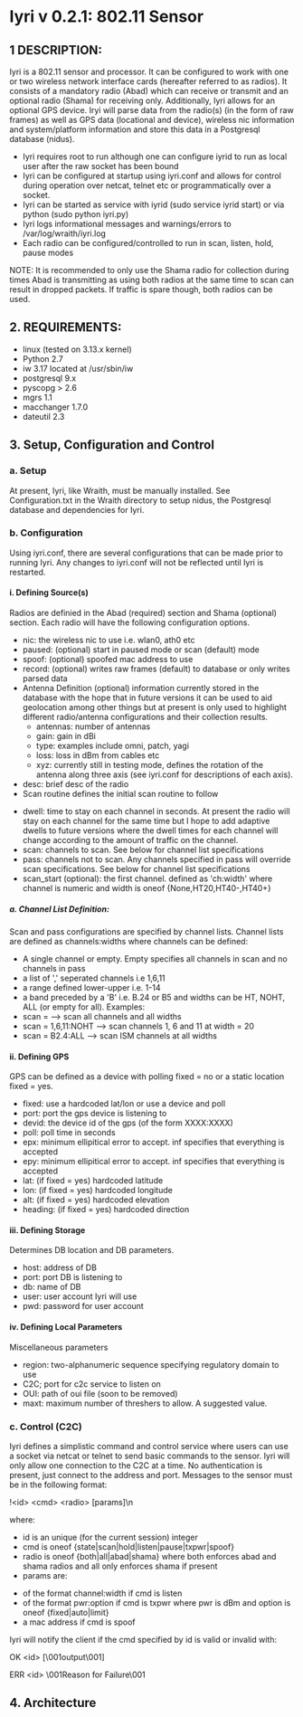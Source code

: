# Iyri v 0.2.1: 802.11 Sensor

## 1 DESCRIPTION:
Iyri is a 802.11 sensor and processor. It can be configured to work with one or two wireless network interface cards (hereafter referred to as radios). It consists of a mandatory radio (Abad) which can receive or transmit and an optional radio (Shama) for receiving only. Additionally, Iyri allows for an optional GPS device. Iryi will parse data from the radio(s) (in the form of raw frames) as well as GPS data (locational and device), wireless nic information and system/platform information and store this data in a Postgresql database (nidus). 
 * Iyri requires root to run although one can configure iyrid to run as local user after the raw socket has been bound
 * Iyri can be configured at startup using iyri.conf and allows for control during operation over netcat, telnet etc or programmatically over a socket. 
 * Iyri can be started as service with iyrid (sudo service iyrid start) or via python (sudo python iyri.py)
 * Iyri logs informational messages and warnings/errors to /var/log/wraith/iyri.log
 * Each radio can be configured/controlled to run in scan, listen, hold, pause modes

NOTE: It is recommended to only use the Shama radio for collection during times Abad is transmitting as using both radios at the same time to scan can result in dropped packets. If traffic is spare though, both radios can be used. 

## 2. REQUIREMENTS: 
 * linux (tested on 3.13.x kernel)
 * Python 2.7
 * iw 3.17 located at /usr/sbin/iw
 * postgresql 9.x
 * pyscopg > 2.6
 * mgrs 1.1
 * macchanger 1.7.0
 * dateutil 2.3

## 3. Setup, Configuration and Control

### a. Setup
At present, Iyri, like Wraith, must be manually installed. See Configuration.txt in the Wraith directory to setup nidus, the Postgresql database and dependencies for Iyri.

### b. Configuration
Using iyri.conf, there are several configurations that can be made prior to running Iyri. Any changes to iyri.conf will not be reflected until Iyri is restarted.

#### i. Defining Source(s)
Radios are definied in the Abad (required) section and Shama (optional) section. Each radio will have the following configuration options. 

 * nic: the wireless nic to use i.e. wlan0, ath0 etc
 * paused: (optional) start in paused mode or scan (default) mode
 * spoof: (optional) spoofed mac address to use
 * record: (optional) writes raw frames (default) to database or only writes parsed data
 * Antenna Definition (optional) information currently stored in the database with the hope that in future versions it can be used to aid geolocation among other things but at present is only used to highlight different radio/antenna configurations and their collection results.
   - antennas: number of antennas
   - gain: gain in dBi
   - type: examples include omni, patch, yagi
   - loss: loss in dBm from cables etc
   - xyz: currently still in testing mode, defines the rotation of the antenna along three axis (see iyri.conf for descriptions of each axis).
 * desc: brief desc of the radio
 * Scan routine defines the initial scan routine to follow
  - dwell: time to stay on each channel in seconds. At present the radio will stay on each channel for the same time but I hope to add adaptive dwells to future versions where the dwell times for each channel will change according to the amount of traffic on the channel.
  - scan: channels to scan. See below for channel list specifications
  - pass: channels not to scan. Any channels specified in pass will override scan specifications. See below for channel list specifications
  - scan_start (optional): the first channel. defined as 'ch:width' where channel is numeric and width is oneof {None,HT20,HT40-,HT40+}

##### a. Channel List Definition:
Scan and pass configurations are specified by channel lists. Channel lists are defined as channels:widths where channels can be defined:
 * A single channel or empty. Empty specifies all channels in scan and no channels in pass
 * a list of ',' seperated channels i.e 1,6,11
 * a range defined lower-upper i.e. 1-14
 * a band preceded by a 'B' i.e. B.24 or B5
and widths can be HT, NOHT, ALL (or empty for all). Examples:
 * scan = --> scan all channels and all widths
 * scan = 1,6,11:NOHT --> scan channels 1, 6 and 11 at width = 20
 * scan = B2.4:ALL --> scan ISM channels at all widths

#### ii. Defining GPS
GPS can be defined as a device with polling fixed = no or a static location fixed = yes. 
 * fixed: use a hardcoded lat/lon or use a device and poll
 * port: port the gps device is listening to
 * devid: the device id of the gps (of the form XXXX:XXXX)
 * poll: poll time in seconds
 * epx: minimum ellipitical error to accept. inf specifies that everything is accepted
 * epy: minimum ellipitical error to accept. inf specifies that everything is accepted
 * lat: (if fixed = yes) hardcoded latitude
 * lon: (if fixed = yes) hardcoded longitude
 * alt: (if fixed = yes) hardcoded elevation
 * heading: (if fixed = yes) hardcoded direction

#### iii. Defining Storage
Determines DB location and DB parameters.
 * host: address of DB
 * port: port DB is listening to
 * db: name of DB
 * user: user account Iyri will use
 * pwd: password for user account

#### iv. Defining Local Parameters
Miscellaneous parameters
 * region: two-alphanumeric sequence specifying regulatory domain to use
 * C2C; port for c2c service to listen on
 * OUI: path of oui file (soon to be removed)
 * maxt: maximum number of threshers to allow. A suggested value. 

### c. Control (C2C)
Iyri defines a simplistic command and control service where users can use a socket via netcat or telnet to send basic commands to the sensor. Iyri will only allow one connection to the C2C at a time. No authentication is present, just connect to the address and port. Messages to the sensor must be in the following format:

!\<id\> \<cmd\> \<radio\> [params]\\n
 
where:
 * id is an unique (for the current session) integer
 * cmd is oneof {state|scan|hold|listen|pause|txpwr|spoof}
 * radio is oneof {both|all|abad|shama} where both enforces abad and shama radios and all only enforces shama if present
 * params are:
  - of the format channel:width if cmd is listen
  - of the format pwr:option if cmd is txpwr where pwr is dBm and option is oneof {fixed|auto|limit}
  - a mac address if cmd is spoof

Iyri will notify the client if the cmd specified by id is valid or invalid with:

OK \<id\> [\001output\001]

ERR \<id> \001Reason for Failure\001

## 4. Architecture
